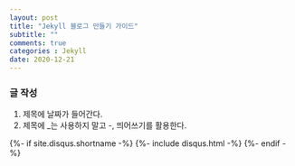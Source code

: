 ```yaml
---
layout: post
title: "Jekyll 블로그 만들기 가이드"
subtitle: ""
comments: true
categories : Jekyll
date: 2020-12-21
---
```


### 글 작성
 1. 제목에 날짜가 들어간다.
 2. 제목에 _는 사용하지 말고 -, 띄어쓰기를 활용한다.

{%- if site.disqus.shortname -%}
 {%- include disqus.html -%} 
{%- endif -%}
